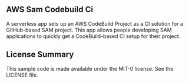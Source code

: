 ## AWS Sam Codebuild Ci

A serverless app sets up an AWS CodeBuild Project as a CI solution for a GitHub-based SAM project. This app allows people developing SAM applications to quickly get a CodeBuild-based CI setup for their project.

## License Summary

This sample code is made available under the MIT-0 license. See the LICENSE file.
